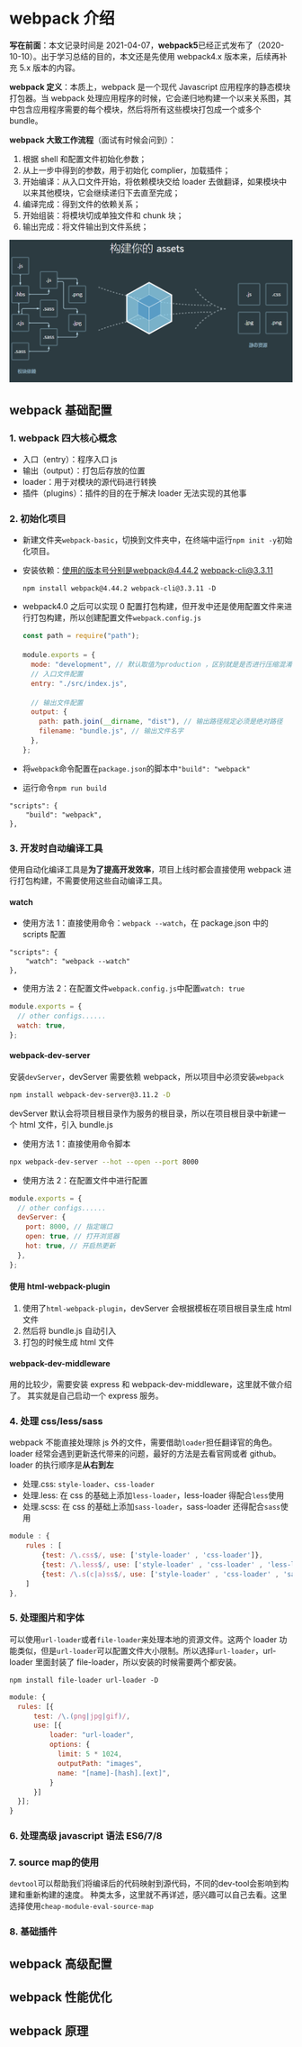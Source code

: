 # webpack 介绍

**写在前面**：本文记录时间是 2021-04-07，**webpack5**已经正式发布了（2020-10-10）。出于学习总结的目的，本文还是先使用 webpack4.x 版本来，后续再补充 5.x 版本的内容。

**webpack 定义**：本质上，webpack 是一个现代 Javascript 应用程序的静态模块打包器。当 webpack 处理应用程序的时候，它会递归地构建一个以来关系图，其中包含应用程序需要的每个模块，然后将所有这些模块打包成一个或多个 bundle。

**webpack 大致工作流程**（面试有时候会问到）：

1. 根据 shell 和配置文件初始化参数；
2. 从上一步中得到的参数，用于初始化 complier，加载插件；
3. 开始编译：从入口文件开始，将依赖模块交给 loader 去做翻译，如果模块中以来其他模块，它会继续递归下去直至完成；
4. 编译完成：得到文件的依赖关系；
5. 开始组装：将模块切成单独文件和 chunk 块；
6. 输出完成：将文件输出到文件系统；

<img src="./images/webpack.png" style="zoom:60%;">

## webpack 基础配置

### 1. webpack 四大核心概念

- 入口（entry）：程序入口 js
- 输出（output）：打包后存放的位置
- loader：用于对模块的源代码进行转换
- 插件（plugins）：插件的目的在于解决 loader 无法实现的其他事

### 2. 初始化项目

- 新建文件夹`webpack-basic`，切换到文件夹中，在终端中运行`npm init -y`初始化项目。

- 安装依赖：使用的版本号分别是webpack@4.44.2 webpack-cli@3.3.11

  ```shell
  npm install webpack@4.44.2 webpack-cli@3.3.11 -D
  ```

- webpack4.0 之后可以实现 0 配置打包构建，但开发中还是使用配置文件来进行打包构建，所以创建配置文件`webpack.config.js`

  ```js
  const path = require("path");

  module.exports = {
    mode: "development", // 默认取值为production ，区别就是是否进行压缩混淆
    // 入口文件配置
    entry: "./src/index.js",

    // 输出文件配置
    output: {
      path: path.join(__dirname, "dist"), // 输出路径规定必须是绝对路径
      filename: "bundle.js", // 输出文件名字
    },
  };
  ```

- 将`webpack`命令配置在`package.json`的脚本中`"build": "webpack"`
- 运行命令`npm run build`

```shell
"scripts": {
    "build": "webpack",
},
```

### 3. 开发时自动编译工具

使用自动化编译工具是**为了提高开发效率**，项目上线时都会直接使用 webpack 进行打包构建，不需要使用这些自动编译工具。

#### watch

- 使用方法 1：直接使用命令：`webpack --watch`，在 package.json 中的 scripts 配置

```shell
"scripts": {
    "watch": "webpack --watch"
},
```

- 使用方法 2：在配置文件`webpack.config.js`中配置`watch: true`

```js
module.exports = {
  // other configs......
  watch: true,
};
```

#### webpack-dev-server

安装`devServer`，devServer 需要依赖 webpack，所以项目中必须安装`webpack`

```sh
npm install webpack-dev-server@3.11.2 -D
```

devServer 默认会将项目根目录作为服务的根目录，所以在项目根目录中新建一个 html 文件，引入 bundle.js

- 使用方法 1：直接使用命令脚本

```sh
npx webpack-dev-server --hot --open --port 8000
```

- 使用方法 2：在配置文件中进行配置

```js
module.exports = {
  // other configs......
  devServer: {
    port: 8000, // 指定端口
    open: true, // 打开浏览器
    hot: true, // 开启热更新
  },
};
```

#### 使用 html-webpack-plugin

1. 使用了`html-webpack-plugin`，devServer 会根据模板在项目根目录生成 html 文件
2. 然后将 bundle.js 自动引入
3. 打包的时候生成 html 文件

#### webpack-dev-middleware

用的比较少，需要安装 express 和 webpack-dev-middleware，这里就不做介绍了。
其实就是自己启动一个 express 服务。

### 4. 处理 css/less/sass

webpack 不能直接处理除 js 外的文件，需要借助`loader`担任翻译官的角色。
loader 经常会遇到更新迭代带来的问题，最好的方法是去看官网或者 github。
loader 的执行顺序是**从右到左**

- 处理.css: `style-loader`、`css-loader`
- 处理.less: 在 css 的基础上添加`less-loader`，less-loader 得配合`less`使用
- 处理.scss: 在 css 的基础上添加`sass-loader`，sass-loader 还得配合`sass`使用

```js
module : {
    rules : [
        {test: /\.css$/, use: ['style-loader' , 'css-loader']},
        {test: /\.less$/, use: ['style-loader' , 'css-loader' , 'less-loader']},
        {test: /\.s(c|a)ss$/, use: ['style-loader' , 'css-loader' , 'sass-loader']},
    ]
},
```

### 5. 处理图片和字体

可以使用`url-loader`或者`file-loader`来处理本地的资源文件。这两个 loader 功能类似，但是`url-loader`可以配置文件大小限制。所以选择`url-loader`，url-loader 里面封装了 file-loader，所以安装的时候需要两个都安装。

```shell
npm install file-loader url-loader -D
```

```js
module: {
  rules: [{
      test: /\.(png|jpg|gif)/,
      use: [{
          loader: "url-loader",
          options: {
            limit: 5 * 1024,
            outputPath: "images",
            name: "[name]-[hash].[ext]",
          }
      }]
  }];
}
```

### 6. 处理高级 javascript 语法 ES6/7/8

### 7. source map的使用
`devtool`可以帮助我们将编译后的代码映射到源代码，不同的dev-tool会影响到构建和重新构建的速度。
种类太多，这里就不再详述，感兴趣可以自己去看。这里选择使用`cheap-module-eval-source-map`

### 8. 基础插件

## webpack 高级配置

## webpack 性能优化

## webpack 原理
